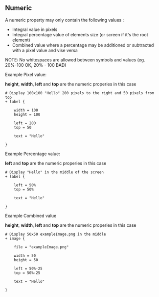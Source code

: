 ## Numeric

A numeric property may only contain the following values :

* Integral value in pixels
* Integral percentage value of elements size (or screen if it's the root element)
* Combined value where a percentage may be additioned or subtracted with a pixel value and vise versa

NOTE: No whitespaces are allowed between symbols and values (eg. 20%-100 OK, 20% - 100 BAD)

Example Pixel value:

__height__, __width__, __left__ and __top__ are the numeric properies in this case

```
# Display 100x100 "Hello" 200 pixels to the right and 50 pixels from top
+ label {

	width = 100
	height = 100

	left = 200
	top = 50

	text = "Hello"
	
}
```

Example Percentage value:

__left__ and __top__ are the numeric properies in this case

```
# Display "Hello" in the middle of the screen
+ label {

	left = 50%
	top = 50%

	text = "Hello"

}
```

Example Combined value

__height__, __width__, __left__ and __top__ are the numeric properies in this case

```
# Display 50x50 exampleImage.png in the middle
+ image {

	file = "exampleImage.png"

	width = 50
	height = 50

	left = 50%-25
	top = 50%-25

	text = "Hello"

}
```